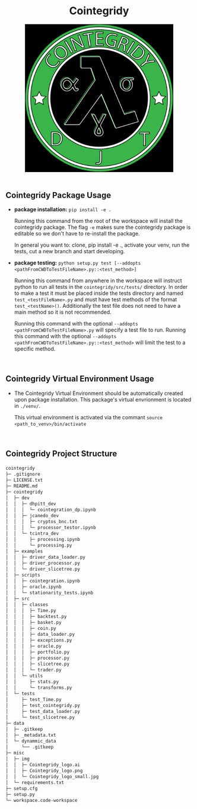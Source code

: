 
<h1 align="center">Cointegridy</h1>

<div align="center">
    <img width="400" src="./misc/img/Cointegridy_logo.png" alt="Insert Epic Logo">
</div>

<br />


Cointegridy Package Usage
-------------------------

 * **package installation:** `pip install -e .`
   
   Running this command from the root of the workspace will install the cointegridy package. The flag `-e` makes sure the cointegridy package is editable so we don't have to re-install the package.
   
   In general you want to: clone, pip install -e ., activate your venv, run the tests, cut a new branch and start developing.

* **package testing:** `python setup.py test [--addopts <pathFromCWDToTestFileName>.py::<test_method>]`

    Running this command from anywhere in the workspace will instruct python to run all tests in the `cointegridy/src/tests/` directory. In order to make a test it must be placed inside the tests directory and named `test_<testFileName>.py` and must have test methods of the format `test_<testName>()`. Additionally the test file does not need to have a main method so it is not recommended.

    Running this command with the optional `--addopts <pathFromCWDToTestFileName>.py` will specify a test file to run. Running this command with the optional `--addopts <pathFromCWDToTestFileName>.py::<test_method>` will limit the test to a specific method.

<br />


Cointegridy Virtual Environment Usage
-------------------------

 * The Cointegridy Virtual Environment should be automatically created upon package installation. This package's virtual envrionment is located in `./venv/`.
   
   This virtual environment is activated via the commant `source <path_to_venv>/bin/activate`

<br />


Cointegridy Project Structure
-----------------------------

```
cointegridy
├─ .gitignore
├─ LICENSE.txt
├─ README.md
├─ cointegridy
│  ├─ dev
│  │  ├─ dhpitt_dev
│  │  │  └─ cointegration_dp.ipynb
│  │  ├─ jcanedo_dev
│  │  │  ├─ cryptos_bnc.txt
│  │  │  └─ processor_testor.ipynb
│  │  └─ tcintra_dev
│  │     ├─ processing.ipynb
│  │     └─ processing.py
│  ├─ examples
│  │  ├─ driver_data_loader.py
│  │  ├─ driver_processor.py
│  │  └─ driver_slicetree.py
│  ├─ scripts
│  │  ├─ cointegration.ipynb
│  │  ├─ oracle.ipynb
│  │  └─ stationarity_tests.ipynb
│  ├─ src
│  │  ├─ classes
│  │  │  ├─ Time.py
│  │  │  ├─ backtest.py
│  │  │  ├─ basket.py
│  │  │  ├─ coin.py
│  │  │  ├─ data_loader.py
│  │  │  ├─ exceptions.py
│  │  │  ├─ oracle.py
│  │  │  ├─ portfolio.py
│  │  │  ├─ processor.py
│  │  │  ├─ slicetree.py
│  │  │  └─ trader.py
│  │  └─ utils
│  │     ├─ stats.py
│  │     └─ transforms.py
│  └─ tests
│     ├─ test_Time.py
│     ├─ test_cointegridy.py
│     ├─ test_data_loader.py
│     └─ test_slicetree.py
├─ data
│  ├─ .gitkeep
│  ├─ _metadata.txt
│  └─ dynammic_data
│     └── .gitkeep
├─ misc
│  ├─ img
│  │  ├─ Cointegridy_logo.ai
│  │  ├─ Cointegridy_logo.png
│  │  └─ Cointegridy_logo_small.jpg
│  └─ requirements.txt
├─ setup.cfg
├─ setup.py
└─ workspace.code-workspace
```
